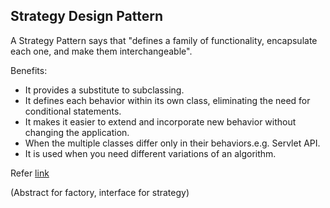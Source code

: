 ## Strategy Design Pattern

A Strategy Pattern says that "defines a family of functionality, encapsulate each one, and make them interchangeable".

Benefits:

- It provides a substitute to subclassing.
- It defines each behavior within its own class, eliminating the need for conditional statements.
- It makes it easier to extend and incorporate new behavior without changing the application.
- When the multiple classes differ only in their behaviors.e.g. Servlet API.
- It is used when you need different variations of an algorithm.

Refer [link](https://www.javatpoint.com/strategy-pattern)

(Abstract for factory, interface for strategy)
